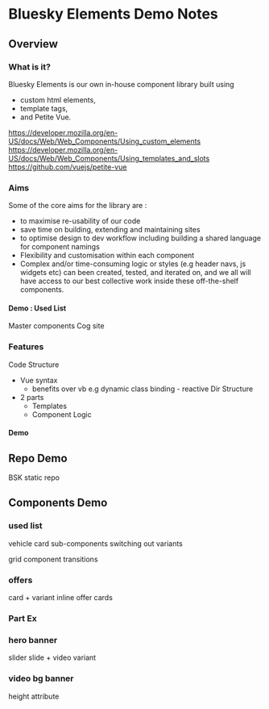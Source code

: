 # Bluesky Elements Demo Notes

## Overview

### What is it?

Bluesky Elements is our own in-house component library built using
- custom html elements,
- template tags,
- and Petite Vue.

https://developer.mozilla.org/en-US/docs/Web/Web_Components/Using_custom_elements
https://developer.mozilla.org/en-US/docs/Web/Web_Components/Using_templates_and_slots
https://github.com/vuejs/petite-vue

### Aims

Some of the core aims for the library are :

- to maximise re-usability of our code
- save time on building, extending and maintaining sites
- to optimise design to dev workflow including building a shared language for component namings
- Flexibility and customisation within each component
- Complex and/or time-consuming logic or styles (e.g header navs, js widgets etc) can been created, tested, and iterated on, and we all will have access to our best collective work inside these off-the-shelf components.

#### Demo : Used List
Master components
Cog site

### Features
Code Structure
  - Vue syntax
    - benefits over vb e.g dynamic class binding - reactive
Dir Structure
- 2 parts
  - Templates
  - Component Logic

#### Demo


## Repo Demo
BSK static repo


## Components Demo

### used list
vehicle card sub-components
switching out variants

grid component
transitions

### offers
card + variant
inline offer cards

### Part Ex


### hero banner
slider
slide + video variant

### video bg banner
height attribute